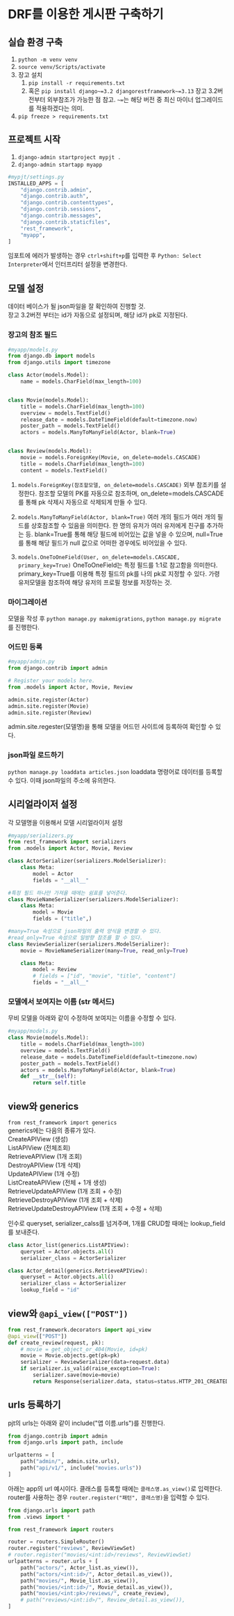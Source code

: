 # DRF를 이용한 게시판 구축하기
## 실습 환경 구축 
1. `python -m venv venv`
2. `source venv/Scripts/activate`
3. 장고 설치
   1. `pip install -r requirements.txt`
   2. 혹은 `pip install django~=3.2 djangorestframework~=3.13`
   장고 3.2버전부터 외부참조가 가능한 점 참고.
   `~=`는 해당 버전 중 최신 마이너 업그레이드를 적용하겠다는 의미.
4. `pip freeze > requirements.txt`

## 프로젝트 시작
1. `django-admin startproject mypjt .`
2. `django-admin startapp myapp`
```py
#mypjt/settings.py
INSTALLED_APPS = [
    "django.contrib.admin",
    "django.contrib.auth",
    "django.contrib.contenttypes",
    "django.contrib.sessions",
    "django.contrib.messages",
    "django.contrib.staticfiles",
    "rest_framework",
    "myapp",
]
```
임포트에 에러가 발생하는 경우 `ctrl+shift+p`를 입력한 후 `Python: Select Interpreter`에서 인터프리터 설정을 변경한다.  


## 모델 설정
데이터 베이스가 될 json파일을 잘 확인하여 진행할 것.  
장고 3.2버전 부터는 id가 자동으로 설정되며, 해당 id가 pk로 지정된다.
### 장고의 참조 필드
```py
#myapp/models.py
from django.db import models
from django.utils import timezone

class Actor(models.Model):
    name = models.CharField(max_length=100)


class Movie(models.Model):
    title = models.CharField(max_length=100)
    overview = models.TextField()
    release_date = models.DateTimeField(default=timezone.now)
    poster_path = models.TextField()
    actors = models.ManyToManyField(Actor, blank=True)


class Review(models.Model):
    movie = models.ForeignKey(Movie, on_delete=models.CASCADE)
    title = models.CharField(max_length=100)
    content = models.TextField()
```
1. `models.ForeignKey(참조할모델, on_delete=models.CASCADE)`
    외부 참조키를 설정한다. 참조할 모델의 PK를 자동으로 참조하며, on_delete=models.CASCADE를 통해 pk 삭제시 자동으로 삭제되게 만들 수 있다.

2. `models.ManyToManyField(Actor, blank=True)`
   여러 개의 필드가 여러 개의 필드를 상호참조할 수 있음을 의미한다. 한 명의 유저가 여러 유저에게 친구를 추가하는 등. blank=True를 통해 해당 필드에 비어있는 값을 넣을 수 있으며, null=True를 통해 해당 필드가 null 값으로 어떠한 경우에도 비어있을 수 있다.

3. `models.OneToOneField(User, on_delete=models.CASCADE, primary_key=True)`
   OneToOneField는 특정 필드를 1:1로 참고함을 의미한다. primary_key=True를 이용해 특정 필드의 pk를 나의 pk로 지정할 수 있다. 가령 유저모델을 참조하여 해당 유저의 프로필 정보를 저장하는 것.

### 마이그레이션
모델을 작성 후 `python manage.py makemigrations`, `python manage.py migrate` 를 진행한다.

### 어드민 등록
```py
#myapp/admin.py
from django.contrib import admin

# Register your models here.
from .models import Actor, Movie, Review

admin.site.register(Actor)
admin.site.register(Movie)
admin.site.register(Review)
```
admin.site.regester(모델명)을 통해 모델을 어드민 사이트에 등록하여 확인할 수 있다.

### json파일 로드하기
`python manage.py loaddata articles.json`
loaddata 명령어로 데이터를 등록할 수 있다. 이때 json파일의 주소에 유의한다.

## 시리얼라이저 설정
각 모델명을 이용해서 모델 시리얼라이저 설정
```py
#myapp/serializers.py
from rest_framework import serializers
from .models import Actor, Movie, Review

class ActorSerializer(serializers.ModelSerializer):
    class Meta:
        model = Actor
        fields = "__all__"

#특정 필드 하나만 가져올 때에는 쉼표를 넣어준다.
class MovieNameSerializer(serializers.ModelSerializer):
    class Meta:
        model = Movie
        fields = ("title",)

#many=True 속성으로 json파일의 출력 양식을 변경할 수 있다.
#read_only=True 속성으로 일방향 참조를 할 수 있다.
class ReviewSerializer(serializers.ModelSerializer):
    movie = MovieNameSerializer(many=True, read_only=True)

    class Meta:
        model = Review
        # fields = ["id", "movie", "title", "content"]
        fields = "__all__"
```


### 모델에서 보여지는 이름 (__str__ 메서드)
무비 모델을 아래와 같이 수정하여 보여지는 이름을 수정할 수 있다.

```py
#myapp/models.py
class Movie(models.Model):
    title = models.CharField(max_length=100)
    overview = models.TextField()
    release_date = models.DateTimeField(default=timezone.now)
    poster_path = models.TextField()
    actors = models.ManyToManyField(Actor, blank=True)
    def __str__(self):
        return self.title
```

## view와 generics
`from rest_framework import generics`   
generics에는 다음의 종류가 있다.  
CreateAPIView (생성)  
ListAPIView (전체조회)  
RetrieveAPIView (1개 조회)  
DestroyAPIView (1개 삭제)  
UpdateAPIView (1개 수정)  
ListCreateAPIView (전체 + 1개 생성)  
RetrieveUpdateAPIView (1개 조회 + 수정)   
RetrieveDestroyAPIView (1개 조회 + 삭제)  
RetrieveUpdateDestroyAPIView (1개 조회 + 수정 + 삭제)  

인수로 queryset, serializer_calss를 넘겨주며, 1개를 CRUD할 때에는 lookup_field를 보내준다.  
```py
class Actor_list(generics.ListAPIView):
    queryset = Actor.objects.all()
    serializer_class = ActorSerializer

class Actor_detail(generics.RetrieveAPIView):
    queryset = Actor.objects.all()
    serializer_class = ActorSerializer
    lookup_field = "id"
```

## view와 `@api_view(["POST"])`

```py
from rest_framework.decorators import api_view
@api_view(["POST"])
def create_review(request, pk):
    # movie = get_object_or_404(Movie, id=pk)
    movie = Movie.objects.get(pk=pk)
    serializer = ReviewSerializer(data=request.data)
    if serializer.is_valid(raise_exception=True):
        serializer.save(movie=movie)
        return Response(serializer.data, status=status.HTTP_201_CREATED)
```

## urls 등록하기
pjt의 urls는 아래와 같이 include("앱 이름.urls")를 진행한다.
```py
from django.contrib import admin
from django.urls import path, include

urlpatterns = [
    path("admin/", admin.site.urls), 
    path("api/v1/", include("movies.urls"))
]
```

아래는 app의 url 예시이다.
클래스를 등록할 때에는 `클래스명.as_view()`로 입력한다.
router를 사용하는 경우 `router.register("패턴", 클래스명)`을 입력할 수 있다.
```py
from django.urls import path
from .views import *

from rest_framework import routers

router = routers.SimpleRouter()
router.register("reviews", ReviewViewSet)
# router.register("movies/<int:id>/reviews", ReviewViewSet)
urlpatterns = router.urls + [
    path("actors/", Actor_list.as_view()),
    path("actors/<int:id>/", Actor_detail.as_view()),
    path("movies/", Movie_list.as_view()),
    path("movies/<int:id>/", Movie_detail.as_view()),
    path("movies/<int:pk>/reviews/", create_review),
    # path("reviews/<int:id>/", Review_detail.as_view()),
]
```
